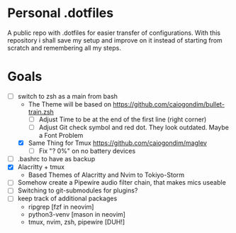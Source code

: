 # Personal .dotfiles
A public repo with .dotfiles for easier transfer of configurations.
With this repository i shall save my setup and improve on it instead of
starting from scratch and remembering all my steps.

# Goals
- [ ] switch to zsh as a main from bash
    - The Theme will be based on https://github.com/caiogondim/bullet-train.zsh
        - [ ] Adjust Time to be at the end of the first line (right corner)
        - [ ] Adjust Git check symbol and red dot. They look outdated. Maybe a Font Problem
    - [x] Same Thing for Tmux https://github.com/caiogondim/maglev
        - [ ] Fix "? 0%" on no battery devices
- [ ] .bashrc to have as backup
- [x] Alacritty + tmux
    - Based Themes of Alacritty and Nvim to Tokiyo-Storm
- [ ] Somehow create a Pipewire audio filter chain, that makes mics useable
- [ ] Switching to git-submodules for plugins?
- [ ] keep track of additional packages
    - ripgrep [fzf in neovim]
    - python3-venv [mason in neovim]
    - tmux, nvim, zsh, pipewire [DUH!]
